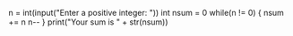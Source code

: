 

n = int(input("Enter a positive integer: "))
int nsum = 0
while(n != 0)
{
  nsum += n
  n--
}
print("Your sum is " + str(nsum))
